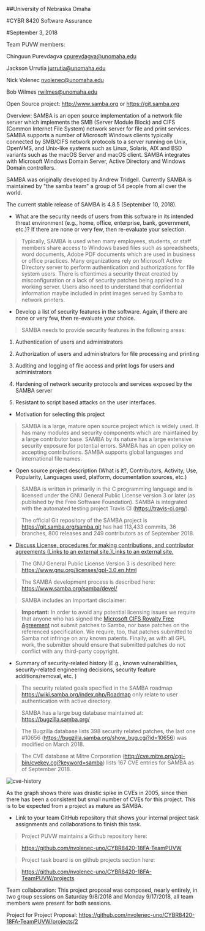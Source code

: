 ##University of Nebraska Omaha

#CYBR 8420 Software Assurance

#September 3, 2018

Team PUVW members:

Chinguun Purevdagva <cpurevdagva@unomaha.edu>

Jackson Urrutia <jurrutia@unomaha.edu>

Nick Volenec <nvolenec@unomaha.edu>

Bob Wilmes <rwilmes@unomaha.edu>

Open Source project: <http://www.samba.org> or <https://git.samba.org>

Overview: SAMBA is an open source implementation of a network file server which
implements the SMB (Server Module Block) and CIFS (Common Internet File System)
network server for file and print services. SAMBA supports a number of Microsoft
Windows clients typically connected by SMB/CIFS network protocols to a server
running on Unix, OpenVMS, and Unix-like systems such as Linux, Solaris, AIX and
BSD variants such as the macOS Server and macOS client. SAMBA integrates with
Microsoft Windows Domain Server, Active Directory and Windows Domain
controllers.

SAMBA was originally developed by Andrew Tridgell. Currently SAMBA is maintained by "the samba team" a group of 54 people from all over the world.

The current stable release of SAMBA is 4.8.5 (September 10, 2018).

-   What are the security needs of users from this software in its intended
    threat environment (e.g., home, office, enterprise, bank, government, etc.)?
    If there are none or very few, then re-evaluate your selection.

>   Typically, SAMBA is used when many employees, students, or staff members
>   share access to Windows based files such as spreadsheets, word documents,
>   Adobe PDF documents which are used in business or office practices. Many
>   organizations rely on Microsoft Active Directory server to perform
>   authentication and authorizations for file system users. There is oftentimes
>   a security threat created by misconfiguration or a lack of security patches
>   being applied to a working server. Users also need to understand that
>   confidential information maybe included in print images served by Samba to
>   network printers.

-   Develop a list of security features in the software. Again, if there are
    none or very few, then re-evaluate your choice.

>   SAMBA needs to provide security features in the following areas:

1.  Authentication of users and administrators

2.  Authorization of users and administrators for file processing and printing

3.  Auditing and logging of file access and print logs for users and
    administrators

4.  Hardening of network security protocols and services exposed by the SAMBA
    server

5.  Resistant to script based attacks on the user interfaces.

-   Motivation for selecting this project

>   SAMBA is a large, mature open source project which is widely used. It has
>   many modules and security components which are maintained by a large
>   contributor base. SAMBA by its nature has a large extensive security
>   exposure for potential errors. SAMBA has an open policy on accepting
>   contributions. SAMBA supports global languages and international file names.

-   Open source project description (What is it?, Contributors, Activity, Use,
    Popularity, Languages used, platform, documentation sources, etc.)

>   SAMBA is written in primarily in the C programming language and is licensed
>   under the GNU General Public License version 3 or later (as published by the
>   Free Software Foundation). SAMBA is integrated with the automated testing
>   project Travis CI (<https://travis-ci.org/>).

>   The official Git repository of the SAMBA project is
>   <https://git.samba.org/samba.git> has had 113,433 commits, 36 branches, 800
>   releases and 249 contributors as of September 2018.

-   [Discuss License, procedures for making contributions, and contributor
    agreements (Links to an external site.)Links to an external
    site.](https://opensource.guide/how-to-contribute/#orienting-yourself-to-a-new-project)

>   The GNU General Public License Version 3 is described here:
>   <https://www.gnu.org/licenses/gpl-3.0.en.html>

>   The SAMBA development process is described here:
>   <https://www.samba.org/samba/devel/>

>   SAMBA includes an Important disclaimer:

>   **Important:** In order to avoid any potential licensing issues we require
>   that anyone who has signed the [Microsoft CIFS Royalty Free
>   Agreement](http://msdn.microsoft.com/library/default.asp?url=/library/en-us/cifs/protocol/royalty-free_cifs_technical_reference_license_agreement.asp) not
>   submit patches to Samba, nor base patches on the referenced specification.
>   We require, too, that patches submitted to Samba not infringe on any known
>   patents. Finally, as with all GPL work, the submitter should ensure that
>   submitted patches do not conflict with any third-party copyright.

-   Summary of security-related history (E.g., known vulnerabilities,
    security-related engineering decisions, security feature additions/removal,
    etc. )

>   The security related goals specified in the SAMBA roadmap <https://wiki.samba.org/index.php/Roadmap> only relate
>   to user authentication with active directory.

>   SAMBA has a large bug database maintained at: <https://bugzilla.samba.org/>

>   The Bugzilla database lists 398 security related patches, the last one
>   \#10656 (<https://bugzilla.samba.org/show_bug.cgi?id=10656>) was modified on
>   March 2018.

>   The CVE database at Mitre Corporation
>   (<http://cve.mitre.org/cgi-bin/cvekey.cgi?keyword=samba>) lists 167 CVE entries
>   for SAMBA as of September 2018.

![cve-history](https://github.com/nvolenec-uno/CYBR8420-18FA-TeamPUVW/blob/master/include/cve-graph.JPG)

As the graph shows there was drastic spike in CVEs in 2005, since then there has been a consistent but small number of CVEs for this project. This is to be expected from a project as mature as SAMBA.

-   Link to your team GitHub repository that shows your internal project task
    assignments and collaborations to finish this task.

>   Project PUVW maintains a Github repository here:

>   <https://github.com/nvolenec-uno/CYBR8420-18FA-TeamPUVW>

>    Project task board is on github projects section here:

>   <https://github.com/nvolenec-uno/CYBR8420-18FA-TeamPUVW/projects>

Team collaboration:
    This project proposal was composed, nearly entirely, in two group sessions on Saturday 9/8/2018 and Monday 9/17/2018, all team members were present for both sessions.
    
   Project for Project Proposal:  <https://github.com/nvolenec-uno/CYBR8420-18FA-TeamPUVW/projects/2>

